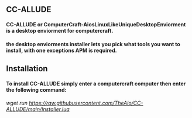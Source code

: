 ## CC-ALLUDE
#### CC-ALLUDE or ComputerCraft-AiosLinuxLikeUniqueDesktopEnviorment is a desktop enviorment for computercraft.
#### the desktop enviorments installer lets you pick what tools you want to install, with one exceptions APM is required.

## Installation
#### To install CC-ALLUDE simply enter a computercraft computer then enter the following command:
###### wget run https://raw.githubusercontent.com/TheAio/CC-ALLUDE/main/Installer.lua
